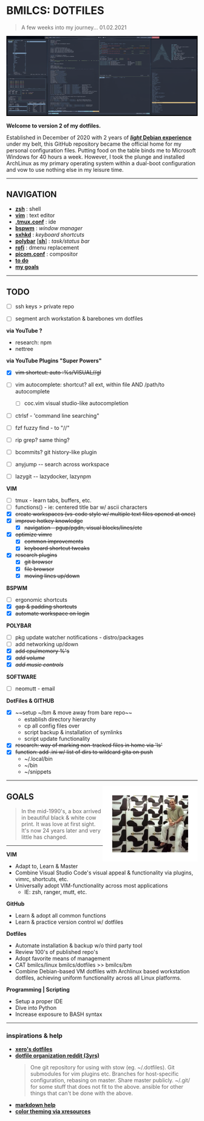 # BMILCS: DOTFILES
> A few weeks into my journey... 01.02.2021

![desktop](asset/rice.png)
 
**Welcome to version 2 of my dotfiles.** 

Established in December of 2020 with 2 years of [***light* Debian experience**](https://github.com/bmilcs/linux) under my belt, this GitHub repository became the official home for my personal configuration files. Putting food on the table binds me to Microsoft Windows for 40 hours a week. However, I took the plunge and installed ArchLinux as my primary operating system within a dual-boot configuration and vow to use nothing else in my leisure time. 

---

## **NAVIGATION**
- [**zsh**](/zsh/.zsh) : shell
- [**vim**](/vim/.vim) : text editor
- [**.tmux.conf**](/tmux/.tmux.conf) : ide 
- [**bspwm**](/bspwm/.config/bspwm/bspwmrc) :  *window manager*
- [**sxhkd**](/sxhkd/.config/sxhkd/sxhkdrc) : *keyboard shortcuts*
- [**polybar**](/polybar/.config/polybar/bspwm.conf) [[**sh**]](/polybar/.config/polybar/bspwm.sh) : *task/status bar*
- [**rofi**](/rofi/.config/rofi/config.rasi) : dmenu replacement
- [**picom.conf**](/picom/.config/picom/config) : compositor
- [**to do**](#todo)
- [**my goals**](#goals)
---

<a name="todo"/>

## TODO

- [ ] ssh keys > private repo
- [ ] segment arch workstation & barebones vm dotfiles


**via YouTube ?**

- research: npm
- nettree

**via YouTube Plugins "Super Powers"**

- [x] ~~vim shortcut: auto :%s/VISUAL//gI~~
- [ ] vim autocomplete: shortcut? all ext, within file AND /path/to autocomplete
  - [ ] coc.vim visual studio-like autocompletion
- [ ] ctrlsf - 'command line searching"
- [ ] fzf fuzzy find - to "//"
- [ ] rip grep? same thing?
- [ ] bcommits? git history-like plugin
- [ ] anyjump -- search across workspace
- [ ] lazygit -- lazydocker, lazynpm


**VIM**
  - [ ] tmux - learn tabs, buffers, etc.
  - [ ] functions() - ie: centered title bar w/ ascii characters
  - [x] ~~create workspaces (vs-code style w/ multiple text files opened at once)~~
  - [x] ~~improve hotkey knowledge~~
    - [x] ~~navigation - pgup/pgdn, visual blocks/lines/etc~~
  - [x] ~~optimize vimrc~~
    - [x] ~~common improvements~~
    - [x] ~~keyboard shortcut tweaks~~
  - [x] ~~research plugins~~
    - [x] ~~git browser~~
    - [x] ~~file browser~~
    - [x] ~~moving lines up/down~~ 

**BSPWM**
  - [ ] ergonomic shortcuts
  - [x] ~~gap & padding shortcuts~~
  - [x] ~~automate workspace on login~~

**POLYBAR**
  - [ ] pkg update watcher notifications - distro/packages
  - [ ] add networking up/down
  - [x] ~~add cpu/memory %'s~~
  - [x] ~~*add volume*~~
  - [x] ~~*add music controls*~~

**SOFTWARE**
- [ ] neomutt - email

**DotFiles & GITHUB**
  - [x] ~~setup ~/bm & move away from bare repo~~
      - establish directory hierarchy
      - cp all config files over
      - script backup & installation of symlinks
      - script update functionality
  - [x] ~~research: way of marking non-tracked files in home via 'ls'~~
  - [x] ~~function: add .ini w/ list of dirs to wildcard gita on push~~
    - ~/.local/bin
    - ~/bin
    - ~/snippets
---

<a name="goals"/>
<img align="right" src="asset/gw.jpeg" width=200 style="border: 25px solid white">

## GOALS

> In the mid-1990's, a box arrived in beautiful black & white cow print. It was love at first sight. It's now 24 years later and very little has changed. 

---

**VIM**
- Adapt to, Learn & Master 
- Combine Visual Studio Code's visual appeal & functionality via plugins, vimrc, shortcuts, etc.
- Universally adopt VIM-functionality across most applications
  - IE: zsh, ranger, mutt, etc.

**GitHub**
 - Learn & adopt all common functions
 - Learn & practice version control w/ dotfiles

 **Dotfiles**
 - Automate installation & backup w/o third party tool
 - Review 100's of published repo's
 - Adopt favorite means of management
 - CAT bmilcs/linux bmilcs/dotfiles >> bmilcs/bm
  - Combine Debian-based VM dotfiles with Archlinux based workstation dotfiles, achieving uniform functionality across all Linux platforms.

**Programming | Scripting**
 - Setup a proper IDE 
 - Dive into Python
 - Increase exposure to BASH syntax

---


### inspirations & help

- [**xero's dotfiles**](https://github.com/xero/dotfiles)
- [**dotfile organization reddit (3yrs)**](https://www.reddit.com/r/linux/comments/61dbym/managing_dotfiles_a_survey/) 
  > One git repository for using with stow (eg. ~/.dotfiles). Git submodules for vim plugins etc. Branches for host-specific configuration, rebasing on master. Share master publicly.
  > ~/.git/ for some stuff that does not fit to the above.
  > ansible for other things that can't be done with the above.
- [**markdown help**](https://guides.github.com/features/mastering-markdown/)
- [**color theming via xresources**](https://www.reddit.com/r/unixporn/comments/8giij5/guide_defining_program_colors_through_xresources/)


